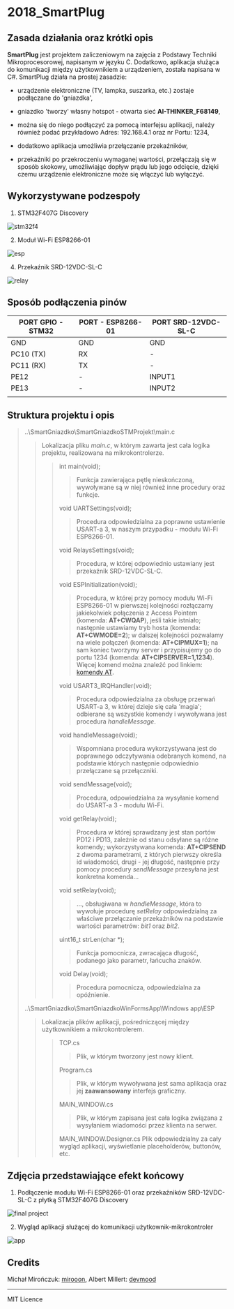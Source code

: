 # 2018_SmartPlug

## Zasada działania oraz krótki opis

**SmartPlug** jest projektem zaliczeniowym na zajęcia z Podstawy Techniki Mikroprocesorowej, napisanym w języku C. Dodatkowo, aplikacja służąca do komunikacji między użytkownikiem a urządzeniem, została napisana w C#. SmartPlug działa na prostej zasadzie:

- urządzenie elektroniczne (TV, lampka, suszarka, etc.) zostaje podłączane do 'gniazdka',

- gniazdko 'tworzy' własny hotspot - otwarta sieć **AI-THINKER_F68149**,

- można się do niego podłączyć za pomocą interfejsu aplikacji, należy również podać przykładowo Adres: 192.168.4.1 oraz nr Portu: 1234,

- dodatkowo aplikacja umożliwia przełączanie przekaźników,

- przekaźniki po przekroczeniu wymaganej wartości, przełączają się w sposób skokowy, umożliwiając dopływ prądu lub jego odcięcie, dzięki czemu urządzenie elektroniczne może się włączyć lub wyłączyć.

## Wykorzystywane podzespoły

1.	STM32F407G Discovery

![stm32f4](https://image.ibb.co/kWcQSy/stm32f4_discovery.jpg)

2.	Moduł Wi-Fi ESP8266-01

![esp](https://image.ibb.co/mrpVSy/HCMODU0085_800_600_New.jpg)

4.	Przekaźnik SRD-12VDC-SL-C

![relay](https://image.ibb.co/jzYAud/relay_module_12v_1024x1024.jpg)

## Sposób podłączenia pinów

|PORT GPIO - STM32|PORT - ESP8266-01          |PORT SRD-12VDC-SL-C|
|-|-|-|
|GND|GND|GND|
|PC10 (TX)|RX|-|
|PC11 (RX)|TX|-|
|PE12|-|INPUT1|
|PE13|-|INPUT2|
||||

## Struktura projektu i opis

> \.\.\SmartGniazdko\SmartGniazdkoSTMProjekt\main.c
>>	Lokalizacja pliku *main.c*, w którym zawarta jest cała logika projektu, realizowana na mikrokontrolerze.
>>
>>> int main(void);
>>>> Funkcja zawierająca pętlę nieskończoną, wywoływane są w niej również inne procedury oraz funkcje.
>>>
>>> void UARTSettings(void);
>>>> Procedura odpowiedzialna za poprawne ustawienie USART-a 3, w naszym przypadku -  modułu Wi-Fi ESP8266-01.
>>>
>>> void RelaysSettings(void);
>>>> Procedura, w której odpowiednio ustawiany jest przekaźnik SRD-12VDC-SL-C.
>>>
>>> void ESPInitialization(void);
>>>> Procedura, w której przy pomocy modułu Wi-Fi ESP8266-01 w pierwszej kolejności rozłączamy jakiekolwiek połączenia z Access Pointem (komenda: **AT+CWQAP**), jeśli takie istniało; następnie ustawiamy tryb hosta (komenda: **AT+CWMODE=2**); w dalszej kolejności pozwalamy na wiele połączeń (komenda: **AT+CIPMUX=1**); na sam koniec tworzymy server i przypisujemy go do portu 1234 (komenda: **AT+CIPSERVER=1,1234**). Więcej komend można znaleźć pod linkiem: [komendy AT](https://room-15.github.io/blog/2015/03/26/esp8266-at-command-reference/).
>>>
>>> void USART3_IRQHandler(void);
>>>> Procedura odpowiedzialna za obsługę przerwań USART-a 3, w której dzieje się cała 'magia'; odbierane są wszystkie komendy i wywoływana jest procedura *handleMessage*.
>>>
>>> void handleMessage(void);
>>>> Wspomniana procedura wykorzystywana jest do poprawnego odczytywania odebranych komend, na podstawie których następnie odpowiednio przełączane są przełączniki.
>>>
>>> void sendMessage(void);
>>>> Procedura, odpowiedzialna za wysyłanie komend do USART-a 3 - modułu Wi-Fi.
>>>
>>> void getRelay(void);
>>>> Procedura w której sprawdzany jest stan portów PD12 i PD13, zależnie od stanu odsyłane są różne komendy; wykorzystywana komenda: **AT+CIPSEND** z dwoma parametrami, z których pierwszy określa id wiadomości, drugi - jej długość, następnie przy pomocy procedury *sendMessage* przesyłana jest konkretna komenda...
>>>
>>> void setRelay(void);
>>>> ..., obsługiwana w *handleMessage*, która to wywołuje procedurę *setRelay* odpowiedzialną za właściwe przełączanie przekaźników na podstawie wartości parametrów: *bit1* oraz *bit2*.
>>>
>>> uint16_t strLen(char *);
>>>> Funkcja pomocnicza, zwracająca długość, podanego jako parametr, łańcucha znaków.
>>>
>>> void Delay(void);
>>>> Procedura pomocnicza, odpowiedzialna za opóźnienie.
>
> \.\.\SmartGniazdko\SmartGniazdkoWinFormsApp\Windows app\ESP
>> Lokalizacja plików aplikacji, pośredniczącej między użytkownikiem a mikrokontrolerem.
>>> TCP.cs
>>>> Plik, w którym tworzony jest nowy klient.
>>>
>>> Program.cs
>>>> Plik, w którym wywoływana jest sama aplikacja oraz jej **zaawansowany** interfejs graficzny.
>>>
>>> MAIN_WINDOW.cs
>>>> Plik, w którym zapisana jest cała logika związana z wysyłaniem wiadomości przez klienta na serwer.
>>>
>>> MAIN_WINDOW.Designer.cs
>>> Plik odpowiedzialny za cały wygląd aplikacji, wyświetlanie placeholderów, buttonów, etc.

## Zdjęcia przedstawiające efekt końcowy

1. Podłączenie modułu Wi-Fi ESP8266-01 oraz przekaźników SRD-12VDC-SL-C z płytką STM32F407G Discovery
	
![final project](https://preview.ibb.co/cjGKLJ/4.jpg)

2.	Wygląd aplikacji służącej do komunikacji użytkownik-mikrokontroler

![app](https://image.ibb.co/m49yfJ/35328010_1826042714119289_4439020950079406080_n.png)

## Credits
Michał Mirończuk: [mirooon](https://github.com/mirooon),
Albert Millert: [devmood](https://github.com/devmood)

---
MIT Licence
